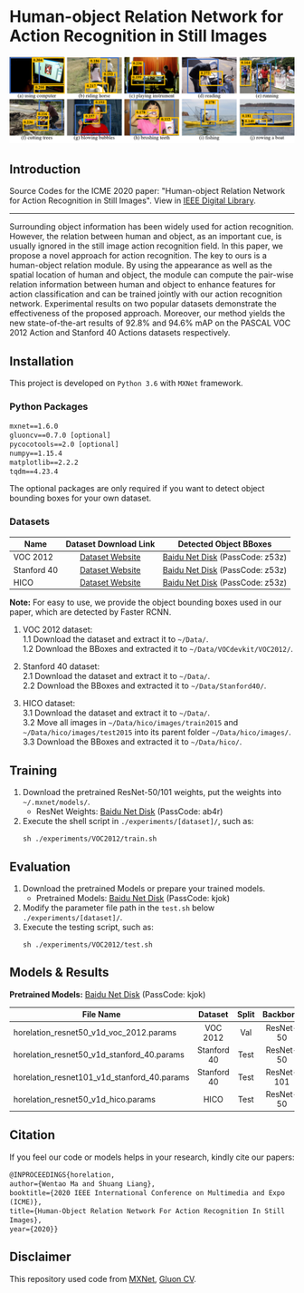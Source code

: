 # Human-object Relation Network for Action Recognition in Still Images

![](./scripts/image/examples.png)

## Introduction

Source Codes for the ICME 2020 paper: "Human-object Relation Network for Action Recognition in Still Images". View in [IEEE Digital Library](https://ieeexplore.ieee.org/document/9102933).

---

 Surrounding object information has been widely used for action recognition. However, the relation between human and object,
 as an important cue, is usually ignored in the still image action recognition field. In this paper, we propose a novel 
 approach for action recognition. The key to ours is a human-object relation module. By using the appearance as well as 
 the spatial location of human and object, the module can compute the pair-wise relation information between human and 
 object to enhance features for action classification and can be trained jointly with our action recognition network. 
 Experimental results on two popular datasets demonstrate the effectiveness of the proposed approach.
  Moreover, our method yields the new state-of-the-art results of 92.8% and 94.6% mAP on the PASCAL VOC 2012 Action and Stanford 40 
  Actions datasets respectively.

## Installation

This project is developed on `Python 3.6` with `MXNet` framework.

### Python Packages

```text
mxnet==1.6.0
gluoncv==0.7.0 [optional]
pycocotools==2.0 [optional]
numpy==1.15.4
matplotlib==2.2.2
tqdm==4.23.4
```

The optional packages are only required if you want to detect object bounding boxes for your own dataset.

### Datasets

| Name        | Dataset Download Link | Detected Object BBoxes |
|-------------|:-----------------------:|:-----------------------:|
| VOC 2012    | [Dataset Website](http://host.robots.ox.ac.uk:8080/pascal/VOC/voc2012/index.html#devkit) | [Baidu Net Disk](https://pan.baidu.com/s/1TOo-7M5JgROCuqinikRSeg) (PassCode: z53z) |
| Stanford 40 | [Dataset Website](http://vision.stanford.edu/Datasets/40actions.html) | [Baidu Net Disk](https://pan.baidu.com/s/1TOo-7M5JgROCuqinikRSeg) (PassCode: z53z) |
| HICO        | [Dataset Website](http://www-personal.umich.edu/~ywchao/hico/) | [Baidu Net Disk](https://pan.baidu.com/s/1TOo-7M5JgROCuqinikRSeg) (PassCode: z53z) |

**Note:**
For easy to use, we provide the object bounding boxes used in our paper, which are detected by Faster RCNN. 


1. VOC 2012 dataset:  
   1.1 Download the dataset and extract it to `~/Data/`.  
   1.2 Download the BBoxes and extracted it to `~/Data/VOCdevkit/VOC2012/`.

2. Stanford 40 dataset:  
   2.1 Download the dataset and extract it to `~/Data/`.  
   2.2 Download the BBoxes and extracted it to `~/Data/Stanford40/`.
   
3. HICO dataset:  
   3.1 Download the dataset and extract it to `~/Data/`.  
   3.2 Move all images in `~/Data/hico/images/train2015` and `~/Data/hico/images/test2015` into 
   its parent folder `~/Data/hico/images/`.  
   3.3 Download the BBoxes and extracted it to `~/Data/hico/`.

## Training

1. Download the pretrained ResNet-50/101 weights, put the weights into `~/.mxnet/models/`.
   - ResNet Weights: [Baidu Net Disk](https://pan.baidu.com/s/1mcnFX0xEZ_h7oexdHKMBfA) (PassCode: ab4r)
2. Execute the shell script in `./experiments/[dataset]/`, such as:
   ```text
   sh ./experiments/VOC2012/train.sh
   ```

## Evaluation

1. Download the pretrained Models or prepare your trained models.
   - Pretrained Models: [Baidu Net Disk](https://pan.baidu.com/s/1NR0W0k04MypQ1z_O_S_0nA) (PassCode: kjok)
2. Modify the parameter file path in the `test.sh` below `./experiments/[dataset]/`.
3. Execute the testing script, such as:
   ```text
   sh ./experiments/VOC2012/test.sh
   ```


## Models & Results

**Pretrained Models:** [Baidu Net Disk](https://pan.baidu.com/s/1NR0W0k04MypQ1z_O_S_0nA) (PassCode: kjok)

| File Name                                   |   Dataset   | Split |  Backbone  | mAP(%) |
|---------------------------------------------|:-----------:|:-----:|:----------:|:------:|
| horelation_resnet50_v1d_voc_2012.params     |   VOC 2012  |  Val  |  ResNet-50 |  91.9  |
| horelation_resnet50_v1d_stanford_40.params  | Stanford 40 |  Test |  ResNet-50 |  93.1  |
| horelation_resnet101_v1d_stanford_40.params | Stanford 40 |  Test | ResNet-101 |  94.6  |
| horelation_resnet50_v1d_hico.params         |     HICO    |  Test |  ResNet-50 |  42.6  |

## Citation

If you feel our code or models helps in your research, kindly cite our papers:

```text
@INPROCEEDINGS{horelation,
author={Wentao Ma and Shuang Liang},
booktitle={2020 IEEE International Conference on Multimedia and Expo (ICME)},
title={Human-Object Relation Network For Action Recognition In Still Images},
year={2020}}
```


## Disclaimer

This repository used code from [MXNet](https://github.com/dmlc/mxnet),
[Gluon CV](https://github.com/dmlc/gluon-cv).


